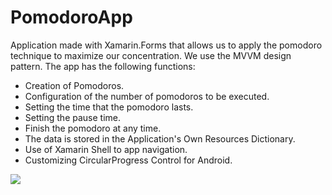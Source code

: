 # PomodoroApp
Application made with Xamarin.Forms that allows us to apply the pomodoro technique to maximize our concentration. We use the MVVM design pattern. The app has the following functions:

- Creation of Pomodoros.
- Configuration of the number of pomodoros to be executed.
- Setting the time that the pomodoro lasts.
- Setting the pause time.
- Finish the pomodoro at any time.
- The data is stored in the Application's Own Resources Dictionary.
- Use of Xamarin Shell to app navigation.
- Customizing CircularProgress Control for Android.

![](https://christopherdavideh.com/images/pomodoro_app.png)
